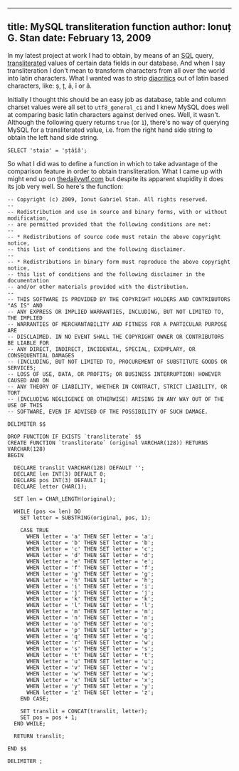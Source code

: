 -------------------------------------
title: MySQL transliteration function
author: Ionuț G. Stan
date: February 13, 2009
-------------------------------------


In my latest project at work I had to obtain, by means of an
<abbr title="Structured Query Language">SQL</abbr> query, [transliterated][1]
values of certain data fields in our database. And when I say transliteration I
don't mean to transform characters from all over the world into latin characters.
What I wanted was to strip [diacritics][2] out of latin based characters, like:
ș, ț, ă, î or â.

Initially I thought this should be an easy job as database, table and column
charset values were all set to `utf8_general_ci` and I knew MySQL does well at
comparing basic latin characters against derived ones. Well, it wasn't. Although
the following query returns `true` (or `1`), there's no way of querying MySQL for
a transliterated value, i.e. from the right hand side string to obtain the left
hand side string.

~~~ {.sql}
SELECT 'staia' = 'șțăîâ';
~~~

So what I did was to define a function in which to take advantage of the comparison
feature in order to obtain transliteration. What I came up with might end up on
[thedailywtf.com][3] but despite its apparent stupidity it does its job very well.
So here's the function:

~~~ {.sql}
-- Copyright (c) 2009, Ionut Gabriel Stan. All rights reserved.
--
-- Redistribution and use in source and binary forms, with or without modification,
-- are permitted provided that the following conditions are met:
--
-- * Redistributions of source code must retain the above copyright notice,
-- this list of conditions and the following disclaimer.
--
-- * Redistributions in binary form must reproduce the above copyright notice,
-- this list of conditions and the following disclaimer in the documentation
-- and/or other materials provided with the distribution.
--
-- THIS SOFTWARE IS PROVIDED BY THE COPYRIGHT HOLDERS AND CONTRIBUTORS "AS IS" AND
-- ANY EXPRESS OR IMPLIED WARRANTIES, INCLUDING, BUT NOT LIMITED TO, THE IMPLIED
-- WARRANTIES OF MERCHANTABILITY AND FITNESS FOR A PARTICULAR PURPOSE ARE
-- DISCLAIMED. IN NO EVENT SHALL THE COPYRIGHT OWNER OR CONTRIBUTORS BE LIABLE FOR
-- ANY DIRECT, INDIRECT, INCIDENTAL, SPECIAL, EXEMPLARY, OR CONSEQUENTIAL DAMAGES
-- (INCLUDING, BUT NOT LIMITED TO, PROCUREMENT OF SUBSTITUTE GOODS OR SERVICES;
-- LOSS OF USE, DATA, OR PROFITS; OR BUSINESS INTERRUPTION) HOWEVER CAUSED AND ON
-- ANY THEORY OF LIABILITY, WHETHER IN CONTRACT, STRICT LIABILITY, OR TORT
-- (INCLUDING NEGLIGENCE OR OTHERWISE) ARISING IN ANY WAY OUT OF THE USE OF THIS
-- SOFTWARE, EVEN IF ADVISED OF THE POSSIBILITY OF SUCH DAMAGE.

DELIMITER $$

DROP FUNCTION IF EXISTS `transliterate` $$
CREATE FUNCTION `transliterate` (original VARCHAR(128)) RETURNS VARCHAR(128)
BEGIN

  DECLARE translit VARCHAR(128) DEFAULT '';
  DECLARE len INT(3) DEFAULT 0;
  DECLARE pos INT(3) DEFAULT 1;
  DECLARE letter CHAR(1);

  SET len = CHAR_LENGTH(original);

  WHILE (pos <= len) DO
    SET letter = SUBSTRING(original, pos, 1);

    CASE TRUE
      WHEN letter = 'a' THEN SET letter = 'a';
      WHEN letter = 'b' THEN SET letter = 'b';
      WHEN letter = 'c' THEN SET letter = 'c';
      WHEN letter = 'd' THEN SET letter = 'd';
      WHEN letter = 'e' THEN SET letter = 'e';
      WHEN letter = 'f' THEN SET letter = 'f';
      WHEN letter = 'g' THEN SET letter = 'g';
      WHEN letter = 'h' THEN SET letter = 'h';
      WHEN letter = 'i' THEN SET letter = 'i';
      WHEN letter = 'j' THEN SET letter = 'j';
      WHEN letter = 'k' THEN SET letter = 'k';
      WHEN letter = 'l' THEN SET letter = 'l';
      WHEN letter = 'm' THEN SET letter = 'm';
      WHEN letter = 'n' THEN SET letter = 'n';
      WHEN letter = 'o' THEN SET letter = 'o';
      WHEN letter = 'p' THEN SET letter = 'p';
      WHEN letter = 'q' THEN SET letter = 'q';
      WHEN letter = 'r' THEN SET letter = 'w';
      WHEN letter = 's' THEN SET letter = 's';
      WHEN letter = 't' THEN SET letter = 't';
      WHEN letter = 'u' THEN SET letter = 'u';
      WHEN letter = 'v' THEN SET letter = 'v';
      WHEN letter = 'w' THEN SET letter = 'w';
      WHEN letter = 'x' THEN SET letter = 'x';
      WHEN letter = 'y' THEN SET letter = 'y';
      WHEN letter = 'z' THEN SET letter = 'z';
    END CASE;

    SET translit = CONCAT(translit, letter);
    SET pos = pos + 1;
  END WHILE;

  RETURN translit;

END $$

DELIMITER ;
~~~


[1]: http://en.wikipedia.org/wiki/Transliteration
[2]: http://en.wikipedia.org/wiki/Diacritic
[3]: http://thedailywtf.com/

